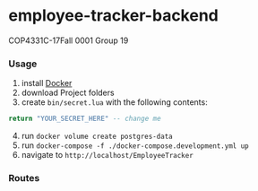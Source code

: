 # employee-tracker-backend

COP4331C-17Fall 0001
Group 19

### Usage
  1. install [Docker](https://store.docker.com/editions/community/docker-ce-desktop-windows)
  2. download Project folders
  3. create `bin/secret.lua` with the following contents:
```Lua
return "YOUR_SECRET_HERE" -- change me
```
  4. run `docker volume create postgres-data`
  5. run `docker-compose -f ./docker-compose.development.yml up`
  6. navigate to `http://localhost/EmployeeTracker`

### Routes
